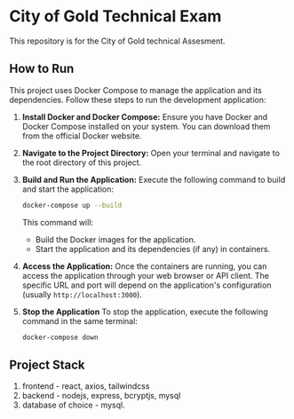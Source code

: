 # City of Gold Technical Exam

This repository is for the City of Gold technical Assesment.

## How to Run

This project uses Docker Compose to manage the application and its dependencies. Follow these steps to run the development application:

1.  **Install Docker and Docker Compose:**
    Ensure you have Docker and Docker Compose installed on your system. You can download them from the official Docker website.

2.  **Navigate to the Project Directory:**
    Open your terminal and navigate to the root directory of this project.

3.  **Build and Run the Application:**
    Execute the following command to build and start the application:

    ```bash
    docker-compose up --build
    ```

    This command will:

    - Build the Docker images for the application.
    - Start the application and its dependencies (if any) in containers.

4.  **Access the Application:**
    Once the containers are running, you can access the application through your web browser or API client. The specific URL and port will depend on the application's configuration (usually `http://localhost:3000`).

5.  **Stop the Application**
    To stop the application, execute the following command in the same terminal:
    ```bash
    docker-compose down
    ```

## Project Stack

1. frontend - react, axios, tailwindcss
2. backend - nodejs, express, bcryptjs, mysql
3. database of choice - mysql.
